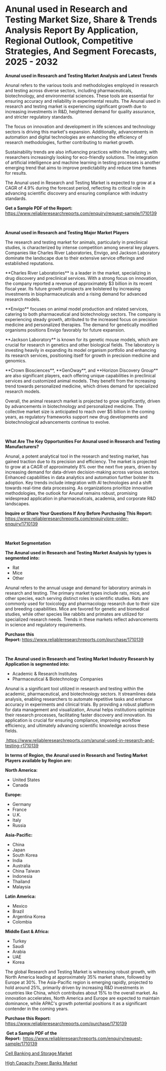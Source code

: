 <p><h1>Anunal used in Research and Testing Market Size, Share & Trends Analysis Report By Application, Regional Outlook, Competitive Strategies, And Segment Forecasts, 2025 - 2032</h1></p><p><strong>Anunal used in Research and Testing Market Analysis and Latest Trends</strong></p>
<p><p>Anunal refers to the various tools and methodologies employed in research and testing across diverse sectors, including pharmaceuticals, biotechnology, and environmental sciences. These tools are essential for ensuring accuracy and reliability in experimental results. The Anunal used in research and testing market is experiencing significant growth due to increasing investments in R&D, heightened demand for quality assurance, and stricter regulatory standards. </p><p>The focus on innovation and development in life sciences and technology sectors is driving this market's expansion. Additionally, advancements in automation and digital technologies are enhancing the efficiency of research methodologies, further contributing to market growth. </p><p>Sustainability trends are also influencing practices within the industry, with researchers increasingly looking for eco-friendly solutions. The integration of artificial intelligence and machine learning in testing processes is another emerging trend that aims to improve predictability and reduce time frames for results. </p><p>The Anunal used in Research and Testing Market is expected to grow at a CAGR of 4.9% during the forecast period, reflecting its critical role in advancing scientific discovery and ensuring compliance with industry standards.</p></p>
<p><strong>Get a Sample PDF of the Report:&nbsp;</strong> <a href="https://www.reliableresearchreports.com/enquiry/request-sample/1710139?utm_campaign=31&utm_medium=2&utm_source=Github&utm_content=ia&utm_term=10012025&utm_id=anunal-used-in-research-and-testing">https://www.reliableresearchreports.com/enquiry/request-sample/1710139</a></p>
<p>&nbsp;</p>
<p><strong>Anunal used in Research and Testing Major Market Players</strong></p>
<p><p>The research and testing market for animals, particularly in preclinical studies, is characterized by intense competition among several key players. Companies like Charles River Laboratories, Envigo, and Jackson Laboratory dominate the landscape due to their extensive service offerings and established reputations.</p><p>**Charles River Laboratories** is a leader in the market, specializing in drug discovery and preclinical services. With a strong focus on innovation, the company reported a revenue of approximately $3 billion in its recent fiscal year. Its future growth prospects are bolstered by increasing investments in biopharmaceuticals and a rising demand for advanced research models.</p><p>**Envigo** focuses on animal model production and related services, catering to both pharmaceutical and biotechnology sectors. The company is experiencing steady growth, attributed to the increased focus on precision medicine and personalized therapies. The demand for genetically modified organisms positions Envigo favorably for future expansion.</p><p>**Jackson Laboratory** is known for its genetic mouse models, which are crucial for research in genetics and other biological fields. The laboratory is investing heavily in expanding its model organism portfolio and enhancing its research services, positioning itself for growth in precision medicine and genomics.</p><p>**Crown Biosciences**, **GenOway**, and **Horizon Discovery Group** are also significant players, each offering unique capabilities in preclinical services and customized animal models. They benefit from the increasing trend towards personalized medicine, which drives demand for specialized research models.</p><p>Overall, the animal research market is projected to grow significantly, driven by advancements in biotechnology and personalized medicine. The collective market size is anticipated to reach over $5 billion in the coming years, as regulatory frameworks support new drug developments and biotechnological advancements continue to evolve.</p></p>
<p>&nbsp;</p>
<p><strong>What Are The Key Opportunities For Anunal used in Research and Testing Manufacturers?</strong></p>
<p><p>Anunal, a potent analytical tool in the research and testing market, has gained traction due to its precision and efficiency. The market is projected to grow at a CAGR of approximately 8% over the next five years, driven by increasing demand for data-driven decision-making across various sectors. Enhanced capabilities in data analytics and automation further bolster its adoption. Key trends include integration with AI technologies and a shift towards real-time data processing. As organizations prioritize innovative methodologies, the outlook for Anunal remains robust, promising widespread application in pharmaceuticals, academia, and corporate R&D landscapes.</p></p>
<p><strong>Inquire or Share Your Questions If Any Before Purchasing This Report:</strong> <a href="https://www.reliableresearchreports.com/enquiry/pre-order-enquiry/1710139?utm_campaign=31&utm_medium=2&utm_source=Github&utm_content=ia&utm_term=10012025&utm_id=anunal-used-in-research-and-testing">https://www.reliableresearchreports.com/enquiry/pre-order-enquiry/1710139</a></p>
<p>&nbsp;</p>
<p><strong>Market Segmentation</strong></p>
<p><strong>The Anunal used in Research and Testing Market Analysis by types is segmented into:</strong></p>
<p><ul><li>Rat</li><li>Mice</li><li>Other</li></ul></p>
<p><p>Anunal refers to the annual usage and demand for laboratory animals in research and testing. The primary market types include rats, mice, and other species, each serving distinct roles in scientific studies. Rats are commonly used for toxicology and pharmacology research due to their size and breeding capabilities. Mice are favored for genetic and biomedical studies, while other species like rabbits and primates are utilized for specialized research needs. Trends in these markets reflect advancements in science and regulatory requirements.</p></p>
<p><strong>Purchase this Report:&nbsp;</strong><a href="https://www.reliableresearchreports.com/purchase/1710139?utm_campaign=31&utm_medium=2&utm_source=Github&utm_content=ia&utm_term=10012025&utm_id=anunal-used-in-research-and-testing">https://www.reliableresearchreports.com/purchase/1710139</a></p>
<p>&nbsp;</p>
<p><strong>The Anunal used in Research and Testing Market Industry Research by Application is segmented into:</strong></p>
<p><ul><li>Academic & Research Institutes</li><li>Pharmaceutical & Biotechnology Companies</li></ul></p>
<p><p>Anunal is a significant tool utilized in research and testing within the academic, pharmaceutical, and biotechnology sectors. It streamlines data analysis, enabling researchers to automate repetitive tasks and enhance accuracy in experiments and clinical trials. By providing a robust platform for data management and visualization, Anunal helps institutions optimize their research processes, facilitating faster discovery and innovation. Its application is crucial for ensuring compliance, improving workflow efficiency, and ultimately advancing scientific knowledge across these fields.</p></p>
<p><a href="https://www.reliableresearchreports.com/anunal-used-in-research-and-testing-r1710139?utm_campaign=31&utm_medium=2&utm_source=Github&utm_content=ia&utm_term=10012025&utm_id=anunal-used-in-research-and-testing">&nbsp;https://www.reliableresearchreports.com/anunal-used-in-research-and-testing-r1710139</a></p>
<p><strong>In terms of Region, the Anunal used in Research and Testing Market Players available by Region are:</strong></p>
<p>
    <p> <strong> North America: </strong>
        <ul>
            <li>United States</li>
            <li>Canada</li>
        </ul>
        </p> 
    <p> <strong> Europe: </strong>
        <ul>
            <li>Germany</li>
            <li>France</li>
            <li>U.K.</li>
            <li>Italy</li>
            <li>Russia</li>
        </ul>
        </p> 
    <p> <strong> Asia-Pacific: </strong>
        <ul>
            <li>China</li>
            <li>Japan</li>
            <li>South Korea</li>
            <li>India</li>
            <li>Australia</li>
            <li>China Taiwan</li>
            <li>Indonesia</li>
            <li>Thailand</li>
            <li>Malaysia</li>
        </ul>
        </p> 
    <p> <strong> Latin America: </strong>
        <ul>
            <li>Mexico</li>
            <li>Brazil</li>
            <li>Argentina Korea</li>
            <li>Colombia</li>
        </ul>
        </p> 
    <p> <strong> Middle East & Africa: </strong>
        <ul>
            <li>Turkey</li>
            <li>Saudi</li>
            <li>Arabia</li>
            <li>UAE</li>
            <li>Korea</li>
        </ul>
    </p>
    </p>
<p><p>The global Research and Testing Market is witnessing robust growth, with North America leading at approximately 35% market share, followed by Europe at 30%. The Asia-Pacific region is emerging rapidly, projected to hold around 25%, primarily driven by increasing R&D investments in countries like China, which contributes about 15% to the overall market. As innovation accelerates, North America and Europe are expected to maintain dominance, while APAC's growth potential positions it as a significant contender in the coming years.</p></p>
<p><strong>Purchase this Report: </strong><a href="https://www.reliableresearchreports.com/purchase/1710139?utm_campaign=31&utm_medium=2&utm_source=Github&utm_content=ia&utm_term=10012025&utm_id=anunal-used-in-research-and-testing">https://www.reliableresearchreports.com/purchase/1710139</a></p>
<p>&nbsp;<strong>Get a Sample PDF of the Report:&nbsp;&nbsp;</strong><a href="https://www.reliableresearchreports.com/enquiry/request-sample/1710139?utm_campaign=31&utm_medium=2&utm_source=Github&utm_content=ia&utm_term=10012025&utm_id=anunal-used-in-research-and-testing">https://www.reliableresearchreports.com/enquiry/request-sample/1710139</a></p>
<p><strong></strong></p>
<p><p><a href="https://github.com/juniordelafrance/Market-Research-Report-List-5/blob/main/cell-banking-and-storage-market.md?utm_campaign=31&utm_medium=2&utm_source=Github&utm_content=ia&utm_term=10012025&utm_id=anunal-used-in-research-and-testing">Cell Banking and Storage Market</a></p><p><a href="https://github.com/bogganbillie6969/Market-Research-Report-List-1/blob/main/high-capacity-power-banks-market.md?utm_campaign=31&utm_medium=2&utm_source=Github&utm_content=ia&utm_term=10012025&utm_id=anunal-used-in-research-and-testing">High Capacity Power Banks Market</a></p></p>
